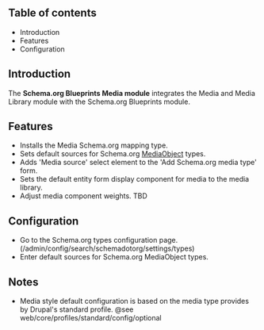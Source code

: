 Table of contents
-----------------

* Introduction
* Features
* Configuration


Introduction
------------

The **Schema.org Blueprints Media module** integrates the Media and
Media Library module with the Schema.org Blueprints module.


Features
--------

- Installs the Media Schema.org mapping type.
- Sets default sources for Schema.org
  [MediaObject](https://schema.org/MediaObject) types.
- Adds 'Media source' select element to the 'Add Schema.org media type' form.
- Sets the default entity form display component for media to the media library.
- Adjust media component weights. TBD


Configuration
-------------

- Go to the Schema.org types configuration page.
  (/admin/config/search/schemadotorg/settings/types)
- Enter default sources for Schema.org MediaObject types.


Notes
-----

- Media style default configuration is based on the media type provides
  by Drupal's standard profile.
  @see web/core/profiles/standard/config/optional
